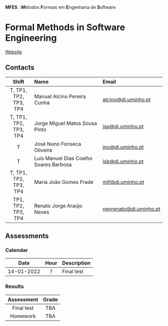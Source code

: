 **MFES** : **M**étodos **F**ormais em **E**ngenharia de **S**oftware
# Formal Methods in Software Engineering

[Website](https://haslab.github.io/MFES/)

## Contacts

| Shift | Name | Email |
|:-:| :------ | :-----------|
| T, TP1, TP2,<br> TP3, TP4 | Manuel Alcino Pereira Cunha | alcino@di.uminho.pt |
| T, TP1, TP2,<br> TP3, TP4| Jorge Miguel Matos Sousa Pinto |  	jsp@di.uminho.pt |
| T | José Nuno Fonseca Oliveira | jno@di.uminho.pt |
| T | Luís Manuel Dias Coelho Soares Barbosa|  	lsb@di.uminho.pt |
| T, TP1, TP2,<br> TP3, TP4 | Maria João Gomes Frade|  	mjf@di.uminho.pt |
| TP1, TP2,<br> TP3, TP4 | Renato Jorge Araújo Neves| nevrenato@di.uminho.pt|


## Assessments

### Calendar

| Date | Hour | Description |
|:-:| :-: | :-----------|
| 14-01-2022 | ? | Final test |

### Results

| Assessment | Grade |
| :-:        | :-: |
| Final test | TBA |
| Homework | TBA |
